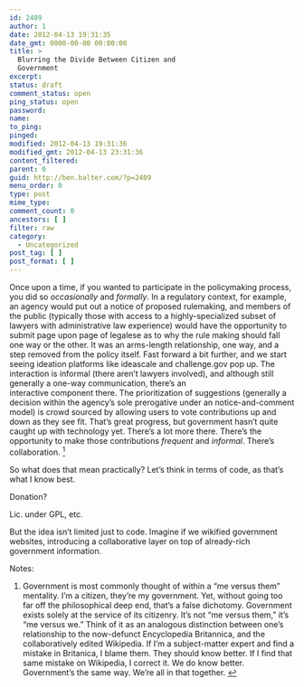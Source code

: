 ```yaml
---
id: 2409
author: 1
date: 2012-04-13 19:31:35
date_gmt: 0000-00-00 00:00:00
title: >
  Blurring the Divide Between Citizen and
  Government
excerpt:
status: draft
comment_status: open
ping_status: open
password:
name:
to_ping:
pinged:
modified: 2012-04-13 19:31:36
modified_gmt: 2012-04-13 23:31:36
content_filtered:
parent: 0
guid: http://ben.balter.com/?p=2409
menu_order: 0
type: post
mime_type:
comment_count: 0
ancestors: [ ]
filter: raw
category:
  - Uncategorized
post_tag: [ ]
post_format: [ ]
---
```

Once upon a time, if you wanted to participate in the policymaking process, you did so *occasionally* and *formally*. In a regulatory context, for example, an agency would put out a notice of proposed rulemaking, and members of the public (typically those with access to a highly-specialized subset of lawyers with administrative law experience) would have the opportunity to submit page upon page of legalese as to why the rule making should fall one way or the other. It was an arms-length relationship, one way, and a step removed from the policy itself. Fast forward a bit further, and we start seeing ideation platforms like ideascale and challenge.gov pop up. The interaction is informal (there aren’t lawyers involved), and although still generally a one-way communication, there’s an interactive component there. The prioritization of suggestions (generally a decision within the agency’s sole prerogative under an notice-and-comment model) is crowd sourced by allowing users to vote contributions up and down as they see fit. That’s great progress, but government hasn’t quite caught up with technology yet. There’s a lot more there. There’s the opportunity to make those contributions *frequent* and *informal*. There’s collaboration. <a class="simple-footnote" title="Government is most commonly thought of within a &#8220;me versus them&#8221; mentality. I&#8217;m a citizen, they&#8217;re my government. Yet, without going too far off the philosophical deep end, that&#8217;s a false dichotomy. Government exists solely at the service of its citizenry. It&#8217;s not &#8220;me versus them,&#8221; it&#8217;s &#8220;me versus we.&#8221; Think of it as an analogous distinction between one&#8217;s relationship to the now-defunct Encyclopedia Britannica, and the collaboratively edited Wikipedia. If I&#8217;m a subject-matter expert and find a mistake in Britanica, I blame them. They should know better. If I find that same mistake on Wikipedia, I correct it. We do know better. Government&#8217;s the same way. We&#8217;re all in that together." id="return-note-2020-1" href="#note-2020-1"><sup>1</sup></a>

So what does that mean practically? Let’s think in terms of code, as that’s what I know best.

Donation?

Lic. under GPL, etc.

But the idea isn’t limited just to code. Imagine if we wikified government websites, introducing a collaborative layer on top of already-rich government information.

<div class="simple-footnotes">
  <p class="notes">
    Notes:
  </p>
  
  <ol>
    <li id="note-2020-1">
      Government is most commonly thought of within a “me versus them” mentality. I’m a citizen, they’re my government. Yet, without going too far off the philosophical deep end, that’s a false dichotomy. Government exists solely at the service of its citizenry. It’s not “me versus them,” it’s “me versus we.” Think of it as an analogous distinction between one’s relationship to the now-defunct Encyclopedia Britannica, and the collaboratively edited Wikipedia. If I’m a subject-matter expert and find a mistake in Britanica, I blame them. They should know better. If I find that same mistake on Wikipedia, I correct it. We do know better. Government’s the same way. We’re all in that together. <a href="#return-note-2020-1">↩</a>
    </li>
  </ol>
</div>